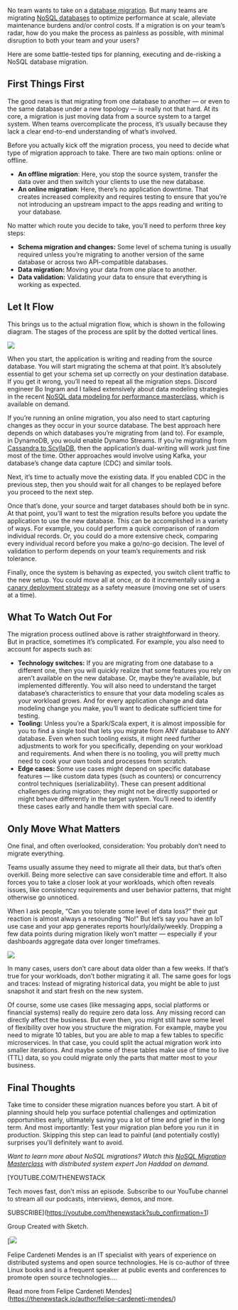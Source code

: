 No team wants to take on a [database migration](https://thenewstack.io/lessons-learned-leading-high-stakes-data-migrations/). But many teams are migrating [NoSQL databases](https://thenewstack.io/nosql-database-growth-has-slowed-but-ai-is-driving-demand/) to optimize performance at scale, alleviate maintenance burdens and/or control costs. If a migration is on your team’s radar, how do you make the process as painless as possible, with minimal disruption to both your team and your users?

Here are some battle-tested tips for planning, executing and de-risking a NoSQL database migration.

## First Things First

The good news is that migrating from one database to another — or even to the same database under a new topology — is really not that hard. At its core, a migration is just moving data from a source system to a target system. When teams overcomplicate the process, it’s usually because they lack a clear end-to-end understanding of what’s involved.

Before you actually kick off the migration process, you need to decide what type of migration approach to take. There are two main options: online or offline.

* **An offline migration**: Here, you stop the source system, transfer the data over and then switch your clients to use the new database.
* **An online migration**: Here, there’s no application downtime. That creates increased complexity and requires testing to ensure that you’re not introducing an upstream impact to the apps reading and writing to your database.

No matter which route you decide to take, you’ll need to perform three key steps:

* **Schema migration and changes:** Some level of schema tuning is usually required unless you’re migrating to another version of the same database or across two API-compatible databases.
* **Data migration:** Moving your data from one place to another.
* **Data validation:** Validating your data to ensure that everything is working as expected.

## Let It Flow

This brings us to the actual migration flow, which is shown in the following diagram. The stages of the process are split by the dotted vertical lines.

[![](https://cdn.thenewstack.io/media/2025/08/6db85d25-image1.png)](https://cdn.thenewstack.io/media/2025/08/6db85d25-image1.png)

When you start, the application is writing and reading from the source database. You will start migrating the schema at that point. It’s absolutely essential to get your schema set up correctly on your destination database. If you get it wrong, you’ll need to repeat all the migration steps. Discord engineer Bo Ingram and I talked extensively about data modeling strategies in the recent [NoSQL data modeling for performance masterclass](https://lp.scylladb.com/data-model-performance-masterclass-ondemand-register), which is available on demand.

If you’re running an online migration, you also need to start capturing changes as they occur in your source database. The best approach here depends on which databases you’re migrating from (and to). For example, in DynamoDB, you would enable Dynamo Streams. If you’re migrating from [Cassandra to ScyllaDB](https://thenewstack.io/benchmarking-apache-cassandra-40-nodes-vs-scylladb-4-nodes/), then the application’s dual-writing will work just fine most of the time. Other approaches would involve using Kafka, your database’s change data capture (CDC) and similar tools.

Next, it’s time to actually move the existing data. If you enabled CDC in the previous step, then you should wait for all changes to be replayed before you proceed to the next step.

Once that’s done, your source and target databases should both be in sync. At that point, you’ll want to test the migration results before you update the application to use the new database. This can be accomplished in a variety of ways. For example, you could perform a quick comparison of random individual records. Or, you could do a more extensive check, comparing every individual record before you make a go/no-go decision. The level of validation to perform depends on your team’s requirements and risk tolerance.

Finally, once the system is behaving as expected, you switch client traffic to the new setup. You could move all at once, or do it incrementally using a [canary deployment strategy](https://wa.aws.amazon.com/wellarchitected/2020-07-02T19-33-23/wat.concept.canary-deployment.en.html) as a safety measure (moving one set of users at a time).

## What To Watch Out For

The migration process outlined above is rather straightforward in theory. But in practice, sometimes it’s complicated. For example, you also need to account for aspects such as:

* **Technology switches:** If you are migrating from one database to a different one, then you will quickly realize that some features you rely on aren’t available on the new database. Or, maybe they’re available, but implemented differently. You will also need to understand the target database’s characteristics to ensure that your data modeling scales as your workload grows. And for every application change and data modeling change you make, you’ll want to dedicate sufficient time for testing.
* **Tooling:** Unless you’re a Spark/Scala expert, it is almost impossible for you to find a single tool that lets you migrate from ANY database to ANY database. Even when such tooling exists, it might need further adjustments to work for you specifically, depending on your workload and requirements. And when there is no tooling, you will pretty much need to cook your own tools and processes from scratch.
* **Edge cases:** Some use cases might depend on specific database features — like custom data types (such as counters) or concurrency control techniques (serializability). These can present additional challenges during migration; they might not be directly supported or might behave differently in the target system. You’ll need to identify these cases early and handle them with special care.

## 

## Only Move What Matters

One final, and often overlooked, consideration: You probably don’t need to migrate everything.

Teams usually assume they need to migrate all their data, but that’s often overkill. Being more selective can save considerable time and effort. It also forces you to take a closer look at your workloads, which often reveals issues, like consistency requirements and user behavior patterns, that might otherwise go unnoticed.

When I ask people, “Can you tolerate some level of data loss?” their gut reaction is almost always a resounding “No!” But let’s say you have an IoT use case and your app generates reports hourly/daily/weekly. Dropping a few data points during migration likely won’t matter — especially if your dashboards aggregate data over longer timeframes.

[![](https://cdn.thenewstack.io/media/2025/08/c8a0c6ea-image3.png)](https://cdn.thenewstack.io/media/2025/08/c8a0c6ea-image3.png)

In many cases, users don’t care about data older than a few weeks. If that’s true for your workloads, don’t bother migrating it all. The same goes for logs and traces: Instead of migrating historical data, you might be able to just snapshot it and start fresh on the new system.

Of course, some use cases (like messaging apps, social platforms or financial systems) really do require zero data loss. Any missing record can directly affect the business. But even then, you might still have some level of flexibility over how you structure the migration. For example, maybe you need to migrate 10 tables, but you are able to map a few tables to specific microservices. In that case, you could split the actual migration work into smaller iterations. And maybe some of these tables make use of time to live (TTL) data, so you could migrate only the parts that matter most to your business.

## Final Thoughts

Take time to consider these migration nuances before you start. A bit of planning should help you surface potential challenges and optimization opportunities early, ultimately saving you a lot of time and grief in the long term. And most importantly: Test your migration plan before you run it in production. Skipping this step can lead to painful (and potentially costly) surprises you’ll definitely want to avoid.

*Want to learn more about NoSQL migrations? Watch this* [*NoSQL Migration Masterclass*](https://lp.scylladb.com/database-migration-masterclass-ondemand-register) *with distributed system expert Jon Haddad on demand.*

[YOUTUBE.COM/THENEWSTACK

Tech moves fast, don't miss an episode. Subscribe to our YouTube
channel to stream all our podcasts, interviews, demos, and more.

SUBSCRIBE](https://youtube.com/thenewstack?sub_confirmation=1)

Group
Created with Sketch.

[![](https://cdn.thenewstack.io/media/2023/09/93cd3bc0-cropped-c57adbb6-felipe-cardeneti-mendes-.png)

Felipe Cardeneti Mendes is an IT specialist with years of experience on distributed systems and open source technologies. He is co-author of three Linux books and is a frequent speaker at public events and conferences to promote open source technologies....

Read more from Felipe Cardeneti Mendes](https://thenewstack.io/author/felipe-cardeneti-mendes/)